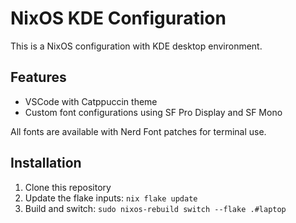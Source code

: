 # NixOS KDE Configuration

This is a NixOS configuration with KDE desktop environment.

## Features

- VSCode with Catppuccin theme
- Custom font configurations using SF Pro Display and SF Mono

All fonts are available with Nerd Font patches for terminal use.

## Installation

1. Clone this repository
2. Update the flake inputs: `nix flake update`
3. Build and switch: `sudo nixos-rebuild switch --flake .#laptop`
